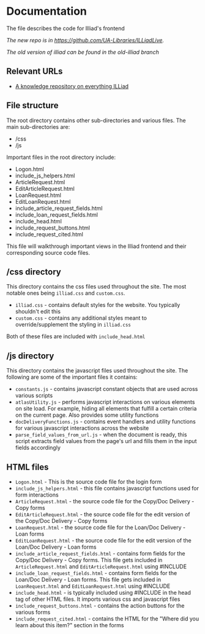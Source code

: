 # Documentation
The file describes the code for Illiad's frontend

*The new repo is in https://github.com/UA-Libraries/ILLiadLive.*

*The old version of illiad can be found in the old-illiad branch*

## Relevant URLs
- [A knowledge repository on everything ILLiad](https://support.atlas-sys.com/hc/en-us/categories/360000716874-ILLiad)


## File structure
The root directory contains other sub-directories and various files. The main sub-directories are:
- /css
- /js


Important files in the root directory include:
- Logon.html
- include_js_helpers.html
- ArticleRequest.html
- EditArticleRequest.html
- LoanRequest.html
- EditLoanRequest.html
- include_article_request_fields.html
- include_loan_request_fields.html
- include_head.html
- include_request_buttons.html
- include_request_cited.html

This file will walkthrough important views in the Illiad frontend and their corresponding source code files.


## /css directory
This directory contains the css files used throughout the site. The most notable ones being `illiad.css` and `custom.css`.
- `illiad.css` - contains default styles for the website. You typically shouldn't edit this
- `custom.css` - contains any additional styles meant to override/supplement the styling in `illiad.css`

Both of these files are included with `include_head.html`

## /js directory
This directory contains the javascript files used throughout the site. The following are some of the important files it contains:
- `constants.js` - contains javascript constant objects that are used across various scripts
- `atlasUtility.js` - performs javascript interactions on various elements on site load. For example, hiding all elements that fulfill a certain criteria on the current page. Also provides some utility functions
- `docDeliveryFunctions.js` - contains event handlers and utility functions for various javascript interactions across the website
- `parse_field_values_from_url.js` - when the document is ready, this script extracts field values from the page's url and fills them in the input fields accordingly


## HTML files
- `Logon.html` - This is the source code file for the login form
- `include_js_helpers.html` - this file contains javascript functions used for form interactions
- `ArticleRequest.html` - the source code file for the Copy/Doc Delivery - Copy forms
- `EditArticleRequest.html` - the source code file for the edit version of the Copy/Doc Delivery - Copy forms
- `LoanRequest.html` - the source code file for the Loan/Doc Delivery - Loan forms
- `EditLoanRequest.html` - the source code file for the edit version of the Loan/Doc Delivery - Loan forms
- `include_article_request_fields.html` - contains form fields for the Copy/Doc Delivery - Copy forms. This file gets included in `ArticleRequest.html` and `EditArticleRequest.html` using #INCLUDE
- `include_loan_request_fields.html` - contains form fields for the Loan/Doc Delivery - Loan forms. This file gets included in `LoanRequest.html` and `EditLoanRequest.html` using #INCLUDE
- `include_head.html` - is typically included using #INCLUDE in the head tag of other HTML files. It imports various css and javascript files
- `include_request_buttons.html` - contains the action buttons for the various forms
- `include_request_cited.html` - contains the HTML for the "Where did you learn about this item?" section in the forms

